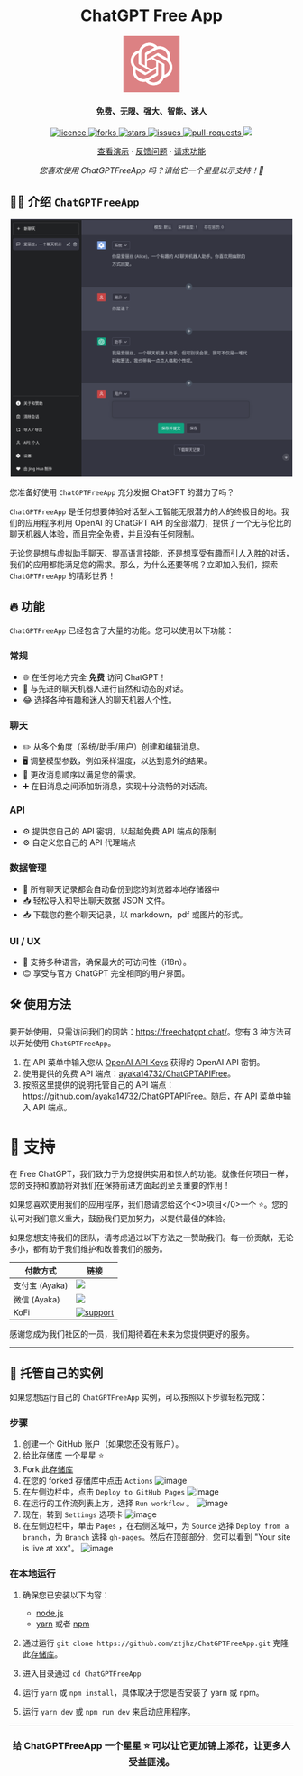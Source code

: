 <h1 align="center"><b>ChatGPT Free App</b></h1>

<p align="center">
<img src="public/apple-touch-icon.png" alt="chatgpt-free-app" width="100" />
</p>

<h4 align="center"><b>免费、无限、强大、智能、迷人</b></h4>

<p align="center">
<a href="https://github.com/ztjhz/ChatGPTFreeApp/blob/main/LICENSE" target="blank">
<img src="https://img.shields.io/github/license/ztjhz/ChatGPTFreeApp?style=flat-square" alt="licence" />
</a>
<a href="https://github.com/ztjhz/ChatGPTFreeApp/fork" target="blank">
<img src="https://img.shields.io/github/forks/ztjhz/ChatGPTFreeApp?style=flat-square" alt="forks"/>
</a>
<a href="https://github.com/ztjhz/ChatGPTFreeApp/stargazers" target="blank">
<img src="https://img.shields.io/github/stars/ztjhz/ChatGPTFreeApp?style=flat-square" alt="stars"/>
</a>
<a href="https://github.com/ztjhz/ChatGPTFreeApp/issues" target="blank">
<img src="https://img.shields.io/github/issues/ztjhz/ChatGPTFreeApp?style=flat-square" alt="issues"/>
</a>
<a href="https://github.com/ztjhz/ChatGPTFreeApp/pulls" target="blank">
<img src="https://img.shields.io/github/issues-pr/ztjhz/ChatGPTFreeApp?style=flat-square" alt="pull-requests"/>
</a>
<a href="https://twitter.com/intent/tweet?text=👋请检查这个惊人的存储库 https://github.com/ztjhz/ChatGPTFreeApp，由@nikushii_创建。"><img src="https://img.shields.io/twitter/url?label=%E5%88%86%E4%BA%AB%E5%88%B0%E6%8E%A8%E7%89%B9&style=social&url=https%3A%2F%2Fgithub.com%2Fztjhz%2FChatGPTFreeApp"></a>
</p>

<p align="center">
    <a href="https://freechatgpt.chat">查看演示</a>
    ·
    <a href="https://github.com/ztjhz/ChatGPTFreeApp/issues/new/choose">反馈问题</a>
    ·
    <a href="https://github.com/ztjhz/ChatGPTFreeApp/issues/new/choose">请求功能</a>
</p>
<p align="center"><i>您喜欢使用 ChatGPTFreeApp 吗？请给它一个星星以示支持！🌟</i></p>

## 👋🏻 介绍 `ChatGPTFreeApp`

<p align="center">
    <a href="https://freechatgpt.chat" target="_blank">
        <img src="assets/preview-zh_CN.png" alt="landing" width=500 />
    </a>
</p>

您准备好使用 `ChatGPTFreeApp` 充分发掘 ChatGPT 的潜力了吗？

`ChatGPTFreeApp` 是任何想要体验对话型人工智能无限潜力的人的终极目的地。我们的应用程序利用 OpenAI 的 ChatGPT API 的全部潜力，提供了一个无与伦比的聊天机器人体验，而且完全免费，并且没有任何限制。

无论您是想与虚拟助手聊天、提高语言技能，还是想享受有趣而引人入胜的对话，我们的应用都能满足您的需求。那么，为什么还要等呢？立即加入我们，探索 `ChatGPTFreeApp` 的精彩世界！

## 🔥 功能

`ChatGPTFreeApp` 已经包含了大量的功能。您可以使用以下功能：

### 常规

- 🌐 在任何地方完全 **免费** 访问 ChatGPT！
- 🤖 与先进的聊天机器人进行自然和动态的对话。
- 😂 选择各种有趣和迷人的聊天机器人个性。

### 聊天

- ✏️ 从多个角度（系统/助手/用户）创建和编辑消息。
- 🖥️ 调整模型参数，例如采样温度，以达到意外的结果。
- 🔀 更改消息顺序以满足您的需求。
- ➕ 在旧消息之间添加新消息，实现十分流畅的对话流。

### API

- ⚙️ 提供您自己的 API 密钥，以超越免费 API 端点的限制
- ⚙️ 自定义您自己的 API 代理端点

### 数据管理

- 💾 所有聊天记录都会自动备份到您的浏览器本地存储器中
- 📥 轻松导入和导出聊天数据 JSON 文件。
- 📥 下载您的整个聊天记录，以 markdown，pdf 或图片的形式。

### UI / UX

- 💬 支持多种语言，确保最大的可访问性（i18n）。
- 😊 享受与官方 ChatGPT 完全相同的用户界面。

## 🛠️ 使用方法

要开始使用，只需访问我们的网站：<https://freechatgpt.chat/>。您有 3 种方法可以开始使用 `ChatGPTFreeApp`。

1. 在 API 菜单中输入您从 [OpenAI API Keys](https://platform.openai.com/account/api-keys) 获得的 OpenAI API 密钥。
2. 使用提供的免费 API 端点：[ayaka14732/ChatGPTAPIFree](https://github.com/ayaka14732/ChatGPTAPIFree)。
3. 按照这里提供的说明托管自己的 API 端点：<https://github.com/ayaka14732/ChatGPTAPIFree>。随后，在 API 菜单中输入 API 端点。

# 🙏 支持

在 Free ChatGPT，我们致力于为您提供实用和惊人的功能。就像任何项目一样，您的支持和激励将对我们在保持前进方面起到至关重要的作用！

如果您喜欢使用我们的应用程序，我们恳请您给这个<0>项目</0>一个 ⭐️。您的认可对我们意义重大，鼓励我们更加努力，以提供最佳的体验。

如果您想支持我们的团队，请考虑通过以下方法之一赞助我们。每一份贡献，无论多小，都有助于我们维护和改善我们的服务。

| 付款方式       | 链接                                                                                   |
| -------------- | -------------------------------------------------------------------------------------- |
| 支付宝 (Ayaka) | <img src="https://ayaka14732.github.io/sponsor/alipay.jpg" width=150 />                |
| 微信 (Ayaka)   | <img src="https://ayaka14732.github.io/sponsor/wechat.png" width=150 />                |
| KoFi           | [![support](https://ko-fi.com/img/githubbutton_sm.svg)](https://ko-fi.com/freechatgpt) |

感谢您成为我们社区的一员，我们期待着在未来为您提供更好的服务。

---

## 🛫 托管自己的实例

如果您想运行自己的 `ChatGPTFreeApp` 实例，可以按照以下步骤轻松完成：

### 步骤

1. 创建一个 GitHub 账户（如果您还没有账户）。
2. 给此[存储库](https://github.com/ztjhz/ChatGPTFreeApp) 一个星星 ⭐️
3. Fork 此[存储库](https://github.com/ztjhz/ChatGPTFreeApp)
4. 在您的 forked 存储库中点击 `Actions`
   ![image](https://user-images.githubusercontent.com/59118459/223751928-cf2b91b9-4663-4a36-97de-5eb751b32c7e.png)
5. 在左侧边栏中，点击 `Deploy to GitHub Pages`
   ![image](https://user-images.githubusercontent.com/59118459/223752459-183ec23f-72f5-436e-a088-e3386492b8cb.png)
6. 在运行的工作流列表上方，选择 `Run workflow` 。
   ![image](https://user-images.githubusercontent.com/59118459/223753340-1270e038-d213-4d6f-938c-66a30dad7c88.png)
7. 现在，转到 `Settings` 选项卡
   ![image](https://user-images.githubusercontent.com/59118459/223753577-9b6f8266-26e8-471b-8f45-a1a02fbab232.png)
8. 在左侧边栏中，单击 `Pages` ，在右侧区域中，为 `Source` 选择 `Deploy from a branch`，为 `Branch` 选择 `gh-pages`。然后在顶部部分，您可以看到 "Your site is live at `XXX`"。
   ![image](https://user-images.githubusercontent.com/59118459/223753724-89f6452e-a441-48b8-8665-7a5e515d2a57.png)

### 在本地运行

1. 确保您已安装以下内容：

   - [node.js](https://nodejs.org/en/)
   - [yarn](https://yarnpkg.com/) 或者 [npm](https://www.npmjs.com/)

2. 通过运行 `git clone https://github.com/ztjhz/ChatGPTFreeApp.git` 克隆此[存储库](https://github.com/ztjhz/ChatGPTFreeApp)。
3. 进入目录通过 `cd ChatGPTFreeApp`
4. 运行 `yarn` 或 `npm install`，具体取决于您是否安装了 yarn 或 npm。
5. 运行 `yarn dev` 或 `npm run dev` 来启动应用程序。

---

<h3 align="center">
    给 <b>ChatGPTFreeApp</b> 一个星星 ⭐️ 可以让它更加锦上添花，让更多人受益匪浅。
</h3>
